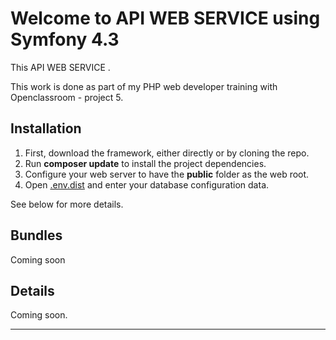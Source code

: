 # Welcome to API WEB SERVICE using Symfony 4.3

This API WEB SERVICE .

This work is done as part of my PHP web developer training with Openclassroom - project 5.

## Installation

1. First, download the framework, either directly or by cloning the repo.
1. Run **composer update** to install the project dependencies.
1. Configure your web server to have the **public** folder as the web root.
1. Open [.env.dist](.env.dist) and enter your database configuration data.

See below for more details.

## Bundles

Coming soon  

## Details

Coming soon. 

---